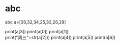 # abc
abc
a=[36,32,34,25,33,26,29]


print(a[3])
print(a[0])
print(a[1])  
print("周三"+str(a[2]))
print(a[4])
print(a[5])
print(a[6])
